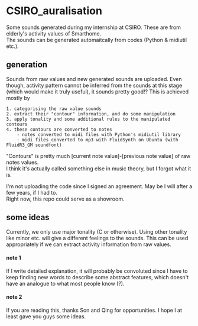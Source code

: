 # CSIRO_auralisation
Some sounds generated during my internship at CSIRO. These are from elderly's activity values of Smarthome.  
The sounds can be generated automaitcally from codes (Python & midiutil etc.).  

## generation
Sounds from raw values and new generated sounds are uploaded.
Even though, activity pattern cannot be inferred from the sounds at this stage (which would make it truly useful), it sounds pretty good!?
This is achieved mostly by  
 
    1. categorising the raw value sounds  
    2. extract their "contour" information, and do some manipulation  
    3. apply tonality and some additional rules to the manipulated contours  
    4. these contours are converted to notes  
        - notes converted to midi files with Python's midiutil library  
        - midi files converted to mp3 with FluidSynth on Ubuntu (with FluidR3_GM soundfont)  

"Contours" is pretty much [current note value]-[previous note value] of raw notes values.   
I think it's actually called something else in music theory, but I forgot what it is.   

I'm not uploading the code since I signed an agreement. May be I will after a few years, if I had to.  
Right now, this repo could serve as a showroom.  

## some ideas
Currently, we only use major tonality (C or otherwise). Using other tonality like minor etc. will give a different feelings to the sounds.
This can be used appropriately if we can extract activity information from raw values.
#### note 1
If I write detailed explanation, it will probably be convoluted since I have to keep finding new words to describe some abstract features,
which doesn't have an analogue to what most people know (?).
#### note 2
If you are reading this, thanks Son and Qing for opportunities. I hope I at least gave you guys some ideas.